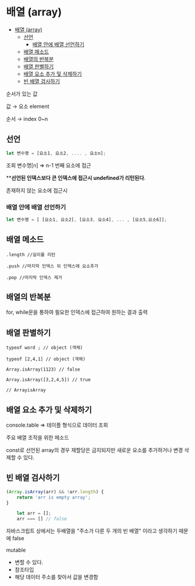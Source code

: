 # 배열 (array)

- [배열 (array)](#배열-array)
  - [선언](#선언)
    - [배열 안에 배열 선언하기](#배열-안에-배열-선언하기)
  - [배열 메소드](#배열-메소드)
  - [배열의 반복분](#배열의-반복분)
  - [배열 판별하기](#배열-판별하기)
  - [배열 요소 추가 및 삭제하기](#배열-요소-추가-및-삭제하기)
  - [빈 배열 검사하기](#빈-배열-검사하기)

순서가 있는 값 

값 → 요소 element

순서 → index 0~n

## 선언

```jsx
let 변수명 = [요소1, 요소2, .... , 요소n];
```

조회 변수명[n] ⇒ n-1 번째 요소에 접근

****선언된 인덱스보다 큰 인덱스에 접근시 undefined가 리턴된다**.

존재하지 않는 요소에 접근시

### 배열 안에 배열 선언하기

```jsx
let 변수명 = [ [요소1, 요소2], [요소3, 요소4], ... , [요소5,요소6]];
```

## 배열 메소드

	.length //길이를 리턴

	.push //마지막 인덱스 뒤 인덱스에 요소추가

	.pop //마지막 인덱스 제거

## 배열의 반복분

for, while문을 통하여 필요한 인덱스에 접근하여 원하는 결과 출력

## 배열 판별하기

	typeof word ; // object (객체)

	typeof [2,4,1] // object (객체)

	Array.isArray(1123) // false

	Array.isArray([3,2,4,5]) // true

	// ArrayisArray

## 배열 요소 추가 및 삭제하기

console.table ⇒ 테이플 형식으로 데이터 조회

주요 배열 조작을 위한 메소드

const로 선언된 array의 경우 재할당은 금지되지만 새로운 요소를 추가하거나 변경 삭제할 수 있다.

## 빈 배열 검사하기

```jsx
(Array.isArray(arr) && !arr.length) {
	return 'arr is empty array';
}
```
```jsx
 	let arr = [];
	arr === [] // false
``` 
자바스크립트 상에서는 두배열을 "주소가 다른  두 개의 빈 배열" 이라고 생각하기 때문에 false

mutable

- 변할 수 있다.
- 참조타입
- 해당 데이터 주소를 찾아서 값을 변경함